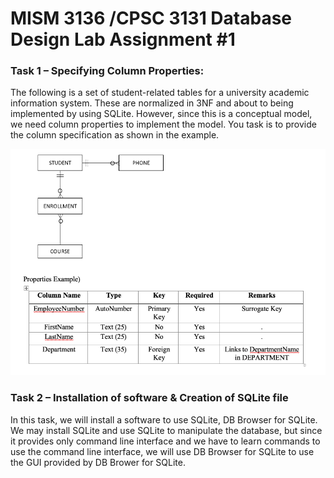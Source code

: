 # MISM 3136 /CPSC 3131 Database Design Lab Assignment #1

### Task 1 – Specifying Column Properties:

The following is a set of student-related tables for a university academic information system. These are normalized in 3NF and about to being implemented by using SQLite. However, since this is a conceptual model, we need column properties to implement the model. You task is to provide the column specification as shown in the example.

![ERD](ERD.png)

### Task 2 – Installation of software & Creation of SQLite file
In this task, we will install a software to use SQLite, DB Browser for SQLite. We may install SQLite and use SQLite to manipulate the database, but since it provides only command line interface and we have to learn commands to use the command line interface, we will use DB Browser for SQLite to use the GUI provided by DB Brower for SQLite. 

